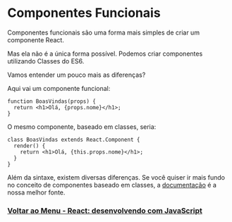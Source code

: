 # Componentes Funcionais

Componentes funcionais são uma forma mais simples de criar um componente React.

Mas ela não é a única forma possível. Podemos criar componentes utilizando Classes do ES6.

Vamos entender um pouco mais as diferenças?

Aqui vai um componente funcional:

```
function BoasVindas(props) {
  return <h1>Olá, {props.nome}</h1>;
}
```

O mesmo componente, baseado em classes, seria:

```
class BoasVindas extends React.Component {
  render() {
    return <h1>Olá, {this.props.nome}</h1>;
  }
}
```

Além da sintaxe, existem diversas diferenças. Se você quiser ir mais fundo no conceito de componentes baseado em classes, a [documentação](https://pt-br.react.dev/reference/react/Component#defining-a-class-component) é a nossa melhor fonte.

### [Voltar ao Menu - React: desenvolvendo com JavaScript](../menu.md)
